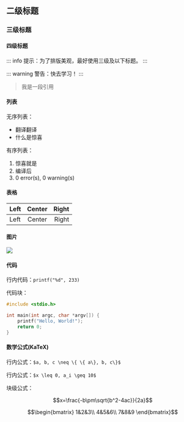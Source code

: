 ## 二级标题

### 三级标题

#### 四级标题

::: info
提示：为了排版美观，最好使用三级及以下标题。
:::

::: warning
警告：快去学习！
:::

> 我是一段引用

#### 列表

无序列表：

- 翻译翻译
- 什么是惊喜

有序列表：

1. 惊喜就是
2. 编译后
3. 0 error(s), 0 warning(s)

#### 表格

| Left | Center | Right |
| :--- | :----: | ----: |
| Left | Center | Right |

#### 图片

![](https://avatars.githubusercontent.com/u/22742796?v=4)

#### 代码

行内代码：`printf("%d", 233)`

代码块：

```c
#include <stdio.h>

int main(int argc, char *argv[]) {
    printf("Hello, World!");
    return 0;
}
```

#### 数学公式(KaTeX)

行内公式：`$a, b, c \neq \{ \{ a\}, b, c\}$`

行内公式：`$x \leq 0, a_i \geq 10$`

块级公式：

```math
x=\frac{-b\pm\sqrt{b^2-4ac}}{2a}
```

```math
\begin{bmatrix}
1&2&3\\
4&5&6\\
7&8&9
\end{bmatrix}
```
